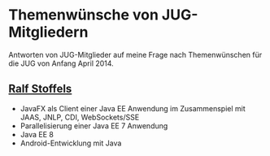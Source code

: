 # Themenwünsche von JUG-Mitgliedern

Antworten von JUG-Mitglieder auf meine Frage nach Themenwünschen
für die JUG von Anfang April 2014.

## [Ralf Stoffels](https://www.xing.com/profile/Ralf_Stoffels)

- JavaFX als Client einer Java EE Anwendung im Zusammenspiel mit JAAS, JNLP, CDI, WebSockets/SSE
- Parallelisierung einer Java EE 7 Anwendung
- Java EE 8
- Android-Entwicklung mit Java 


